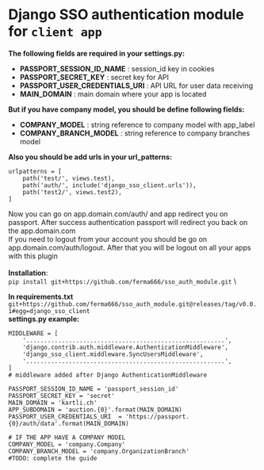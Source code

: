 # Django SSO authentication module for `client app`
**The following fields are required in your settings.py:** 
- **PASSPORT_SESSION_ID_NAME** : session_id key in cookies
- **PASSPORT_SECRET_KEY** : secret key for API 
- **PASSPORT_USER_CREDENTIALS_URI** : API URL for user data receiving 
- **MAIN_DOMAIN** : main domain where your app is located  

**But if you have company model, you should be define following fields:** 
- **COMPANY_MODEL** : string reference to company model with app_label
- **COMPANY_BRANCH_MODEL** : string reference to company branches model 

**Also you should be add urls in your url_patterns:** 
````
urlpatterns = [
    path('test/', views.test),
    path('auth/', include('django_sso_client.urls')),
    path('test2/', views.test2),
]
````
Now you can go on app.domain.com/auth/ and app redirect you on passport.
After success authentication passport will redirect you back on the app.domain.com \
If you need to logout from your account you should be go on app.domain.com/auth/logout.
After that you will be logout on all your apps with this plugin \
\
**Installation**: \
`pip install git+https://github.com/ferma666/sso_auth_module.git`  \

**In requirements.txt** \
`git+https://github.com/ferma666/sso_auth_module.git@releases/tag/v0.0.1#egg=django_sso_client` \
**settings.py example:** 
````
MIDDLEWARE = [
    '........................................................',
    'django.contrib.auth.middleware.AuthenticationMiddleware',
    'django_sso_client.middleware.SyncUsersMiddleware',
    '........................................................',
]
# middleware added after Django AuthenticationMiddleware

PASSPORT_SESSION_ID_NAME = 'passport_session_id'
PASSPORT_SECRET_KEY = 'secret'
MAIN_DOMAIN = 'kartli.ch'
APP_SUBDOMAIN = 'auction.{0}'.format(MAIN_DOMAIN)
PASSPORT_USER_CREDENTIALS_URI  = 'https://passport.{0}/auth/data'.format(MAIN_DOMAIN)

# IF THE APP HAVE A COMPANY MODEL
COMPANY_MODEL = 'company.Company'
COMPANY_BRANCH_MODEL = 'company.OrganizationBranch'
#TODO: complete the guide
````



